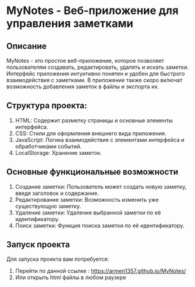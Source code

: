 # MyNotes - Веб-приложение для управления заметками

## Описание
MyNotes - это простое веб-приложение, которое позволяет пользователям создавать, редактировать, удалять и искать заметки. Интерфейс приложения интуитивно понятен и удобен для быстрого взаимодействия с заметками. В приложение также скоро включат возможность добавления заметок в файлы и экспорта их.

## Структура проекта:
  1. HTML: Содержит разметку страницы и основные элементы интерфейса.
  2. CSS: Стили для оформления внешнего вида приложения.
  3. JavaScript: Логика взаимодействия с элементами интерфейса и обработчиками событий.
  4. LocalStorage: Хранение заметок.

## Основные функциональные возможности
  1. Создание заметки: Пользователь может создать новую заметку, введя заголовок и содержание.
  2. Редактирование заметки: Возможность изменить уже существующую заметку.
  3. Удаление заметки: Удаление выбранной заметки по её идентификатору.
  4. Поиск заметки: Функция поиска заметки по её идентификатору.

## Запуск проекта
Для запуска проекта вам потребуется:
  1. Перейти по данной ссылке : https://armen1357.github.io/MyNotes/
  2. Или открыть html файлы в любом раузере
